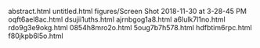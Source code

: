 abstract.html
untitled.html
figures/Screen Shot 2018-11-30 at 3-28-45 PM
oqft6ael8ac.html
dsujii1uths.html
ajrnbgog1a8.html
a6lulk7l1no.html
rdo9g3e9okg.html
0854h8mro2o.html
5oug7b7h578.html
hdfbtim6rpc.html
f80jkpb6l5o.html